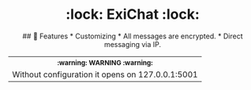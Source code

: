 <h1 align="center"> :lock: ExiChat :lock: </h1>

<p align="center">
## 🚀 Features
* Customizing 
* All messages are encrypted.
* Direct messaging via IP.
</p>

<table align="center">
   <tr>
      <th align="center">
         <sup>:warning: WARNING :warning:</sup>
      </th>
   </tr>
   <tr>
      <td align="center">
        Without configuration it opens on 127.0.0.1:5001
   </tr>
</table>
